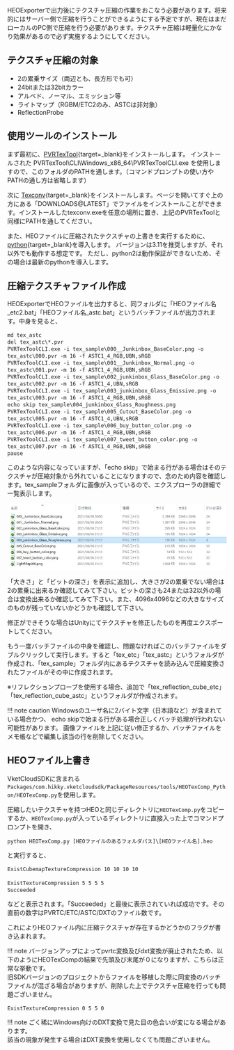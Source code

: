 HEOExporterで出力後にテクスチャ圧縮の作業をおこなう必要があります。将来的にはサーバー側で圧縮を行うことができるようにする予定ですが、現在はまだローカルのPC側で圧縮を行う必要があります。テクスチャ圧縮は軽量化にかなり効果があるので必ず実施するようにしてください。


## テクスチャ圧縮の対象
- 2の累乗サイズ（両辺とも、長方形でも可）
- 24bitまたは32bitカラー
- アルベド、ノーマル、エミッション等
- ライトマップ（RGBM/ETC2のみ、ASTCは非対象）
- ReflectionProbe

## 使用ツールのインストール
まず最初に、[PVRTexTool](https://developer.imaginationtech.com/pvrtextool/){target=_blank}をインストールします。
インストールされた PVRTexTool\CLI\Windows_x86_64\PVRTexToolCLI.exe を使用しますので、このフォルダのPATHを通します。（コマンドプロンプトの使い方やPATHの通し方は省略します）

次に [Texconv](https://github.com/Microsoft/DirectXTex/wiki/Texconv){target=_blank}をインストールします。ページを開いてすぐ上の方にある「DOWNLOADS@LATEST」でファイルをインストールことができます。インストールしたtexconv.exeを任意の場所に置き、上記のPVRTexToolと同様にPATHを通してください。

また、HEOファイルに圧縮されたテクスチャの上書きを実行するために、[python](https://www.python.org/downloads/){target=_blank}を導入します。
バージョンは3.11を推奨しますが、それ以外でも動作する想定です。
ただし、python2は動作保証ができないため、その場合は最新のpythonを導入します。

## 圧縮テクスチャファイル作成
HEOExporterでHEOファイルを出力すると、同フォルダに「HEOファイル名_etc2.bat」「HEOファイル名_astc.bat」というバッチファイルが出力されます。中身を見ると、
```
md tex_astc
del tex_astc\*.pvr
PVRTexToolCLI.exe -i tex_sample\000__Junkinbox_BaseColor.png -o tex_astc\000.pvr -m 16 -f ASTC1_4_RGB,UBN,sRGB
PVRTexToolCLI.exe -i tex_sample\001__Junkinbox_Normal.png -o tex_astc\001.pvr -m 16 -f ASTC1_4_RGB,UBN,sRGB
PVRTexToolCLI.exe -i tex_sample\002_junkinbox_Glass_BaseColor.png -o tex_astc\002.pvr -m 16 -f ASTC1_4,UBN,sRGB
PVRTexToolCLI.exe -i tex_sample\003_junkinbox_Glass_Emissive.png -o tex_astc\003.pvr -m 16 -f ASTC1_4_RGB,UBN,sRGB
echo skip tex_sample\004_junkinbox_Glass_Roughness.png
PVRTexToolCLI.exe -i tex_sample\005_Cutout_BaseColor.png -o tex_astc\005.pvr -m 16 -f ASTC1_4,UBN,sRGB
PVRTexToolCLI.exe -i tex_sample\006_buy_button_color.png -o tex_astc\006.pvr -m 16 -f ASTC1_4_RGB,UBN,sRGB
PVRTexToolCLI.exe -i tex_sample\007_tweet_button_color.png -o tex_astc\007.pvr -m 16 -f ASTC1_4_RGB,UBN,sRGB
pause
```
このような内容になっていますが、「echo skip」で始まる行がある場合はそのテクスチャが圧縮対象から外れていることになりますので、念のため内容を確認します。tex_sampleフォルダに画像が入っているので、エクスプローラの詳細で一覧表示します。

![TexSampleFolder](he_image/TexSampleFolder.jpg)

「大きさ」と「ビットの深さ」を表示に追加し、大きさが2の累乗でない場合は2の累乗に出来るか確認してみて下さい。ビットの深さも24または32以外の場合は変換出来るか確認してみて下さい。また、4096x4096などの大きなサイズのものが残っていないかどうかも確認して下さい。

修正ができそうな場合はUnityにてテクスチャを修正したものを再度エクスポートしてください。

もう一度バッチファイルの中身を確認し、問題なければこのバッチファイルをダブルクリックして実行します。すると「tex_etc」「tex_astc」というフォルダが作成され、「tex_sample」フォルダ内にあるテクスチャを読み込んで圧縮変換されたファイルがその中に作成されます。

※リフレクションプローブを使用する場合、追加で「tex_reflection_cube_etc」「tex_reflection_cube_astc」というフォルダが作成されます。

!!! note caution
    Windowsのユーザ名に2バイト文字（日本語など）が含まれている場合かつ、
    echo skipで始まる行がある場合正しくバッチ処理が行われない可能性があります。
    画像ファイルを上記に従い修正するか、バッチファイルをメモ帳などで編集し該当の行を削除してください。

## HEOファイル上書き

VketCloudSDKに含まれる
`Packages/com.hikky.vketcloudsdk/PackageResources/tools/HEOTexComp_Python/HEOTexComp.py`を使用します。

圧縮したいテクスチャを持つHEOと同じディレクトリに`HEOTexComp.py`をコピーするか、`HEOTexComp.py`が入っているディレクトリに直接入った上でコマンドプロンプトを開き、

``````
python HEOTexComp.py [HEOファイルのあるフォルダパス]\[HEOファイル名].heo
``````

と実行すると、

``````
ExistCubemapTextureCompression 10 10 10 10

ExistTextureCompression 5 5 5 5
Succeeded
``````

などと表示されます。「Succeeded」と最後に表示されていれば成功です。その直前の数字はPVRTC/ETC/ASTC/DXTのファイル数です。

これによりHEOファイル内に圧縮テクスチャが存在するかどうかのフラグが書き込まれます。

!!! note
    バージョンアップによってpvrtc変換及びdxt変換が廃止されたため、以下のようにHEOTexCompの結果で先頭及び末尾が０になりますが、こちらは正常な挙動です。<br>
    旧SDKバージョンのプロジェクトからファイルを移植した際に同変換のバッチファイルが混ざる場合がありますが、削除した上でテクスチャ圧縮を行っても問題ございません。

    ExistTextureCompression 0 5 5 0

!!! note
    ごく稀にWindows向けのDXT変換で見た目の色合いが変になる場合があります。<br>
    該当の現象が発生する場合はDXT変換を使用しなくても問題ございません。